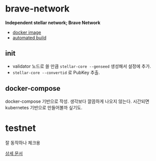 # brave-network

**Independent stellar network; Brave Network**

* [docker image](https://github.com/zzim2x/stellar-docker)
* [automated build](https://hub.docker.com/r/zzim2x)

## init

* validator 노드로 쓸 만큼 `stellar-core --genseed` 생성해서 설정에 추가.
* `stellar-core --convertid` 로 PubKey 추출.

## docker-compose

docker-compose 기반으로 작성. 생각보다 깔끔하게 나오지 않는다. 시간되면 kubernetes 기반으로 만들어볼까 싶기도.

# testnet

잘 동작하나 체크용

[상세 문서](https://github.com/zzim2x/brave-network/wiki/Brave-Network)
